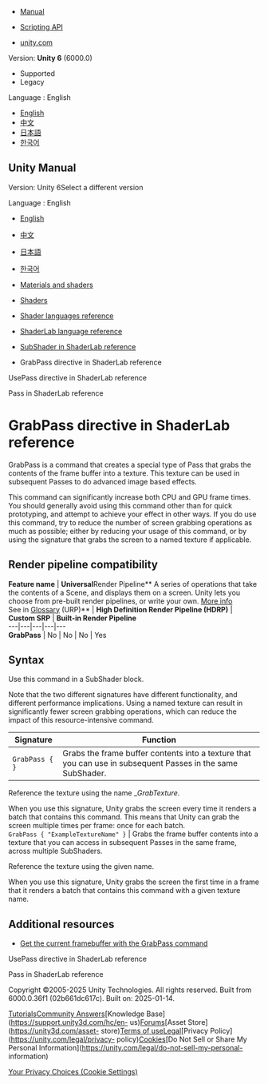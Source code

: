 [](https://docs.unity3d.com)

  * [Manual](../Manual/index.html)
  * [Scripting API](../ScriptReference/index.html)

  * [unity.com](https://unity.com/)

Version: **Unity 6** (6000.0)

  * Supported
  * Legacy

Language : English

  * [English](/Manual/SL-GrabPass.html)
  * [中文](/cn/current/Manual/SL-GrabPass.html)
  * [日本語](/ja/current/Manual/SL-GrabPass.html)
  * [한국어](/kr/current/Manual/SL-GrabPass.html)

[](https://docs.unity3d.com)

## Unity Manual

Version: Unity 6Select a different version

Language : English

  * [English](/Manual/SL-GrabPass.html)
  * [中文](/cn/current/Manual/SL-GrabPass.html)
  * [日本語](/ja/current/Manual/SL-GrabPass.html)
  * [한국어](/kr/current/Manual/SL-GrabPass.html)

  * [Materials and shaders](materials-and-shaders.html)
  * [Shaders](Shaders.html)
  * [Shader languages reference](shaders-reference.html)
  * [ShaderLab language reference](SL-Reference.html)
  * [SubShader in ShaderLab reference](SL-SubShader-object.html)
  * GrabPass directive in ShaderLab reference

[](SL-UsePass.html)

UsePass directive in ShaderLab reference

[](SL-SubShader-pass.html)

Pass in ShaderLab reference

# GrabPass directive in ShaderLab reference

GrabPass is a command that creates a special type of Pass that grabs the
contents of the frame buffer into a texture. This texture can be used in
subsequent Passes to do advanced image based effects.

This command can significantly increase both CPU and GPU frame times. You
should generally avoid using this command other than for quick prototyping,
and attempt to achieve your effect in other ways. If you do use this command,
try to reduce the number of screen grabbing operations as much as possible;
either by reducing your usage of this command, or by using the signature that
grabs the screen to a named texture if applicable.

## Render pipeline compatibility

**Feature name** | **Universal**Render Pipeline** A series of operations that take the contents of a Scene, and displays them on a screen. Unity lets you choose from pre-built render pipelines, or write your own. [More info](render-pipelines.html)  
See in [Glossary](Glossary.html#Renderpipeline) (URP)** | **High Definition Render Pipeline (HDRP)** | **Custom SRP** | **Built-in Render Pipeline**  
---|---|---|---|---  
**GrabPass** | No | No | No | Yes  
  
## Syntax

Use this command in a SubShader block.

Note that the two different signatures have different functionality, and
different performance implications. Using a named texture can result in
significantly fewer screen grabbing operations, which can reduce the impact of
this resource-intensive command.

**Signature** | **Function**  
---|---  
`GrabPass { }` | Grabs the frame buffer contents into a texture that you can use in subsequent Passes in the same SubShader.  
  
Reference the texture using the name __GrabTexture_.  
  
When you use this signature, Unity grabs the screen every time it renders a
batch that contains this command. This means that Unity can grab the screen
multiple times per frame: once for each batch.  
`GrabPass { "ExampleTextureName" }` | Grabs the frame buffer contents into a texture that you can access in subsequent Passes in the same frame, across multiple SubShaders.  
  
Reference the texture using the given name.  
  
When you use this signature, Unity grabs the screen the first time in a frame
that it renders a batch that contains this command with a given texture name.  
  
## Additional resources

  * [Get the current framebuffer with the GrabPass command](writing-shader-grabpass.html)

[](SL-UsePass.html)

UsePass directive in ShaderLab reference

[](SL-SubShader-pass.html)

Pass in ShaderLab reference

Copyright ©2005-2025 Unity Technologies. All rights reserved. Built from
6000.0.36f1 (02b661dc617c). Built on: 2025-01-14.

[Tutorials](https://learn.unity.com/)[Community
Answers](https://answers.unity3d.com)[Knowledge
Base](https://support.unity3d.com/hc/en-
us)[Forums](https://forum.unity3d.com)[Asset Store](https://unity3d.com/asset-
store)[Terms of
use](https://docs.unity3d.com/Manual/TermsOfUse.html)[Legal](https://unity.com/legal)[Privacy
Policy](https://unity.com/legal/privacy-
policy)[Cookies](https://unity.com/legal/cookie-policy)[Do Not Sell or Share
My Personal Information](https://unity.com/legal/do-not-sell-my-personal-
information)

[Your Privacy Choices (Cookie Settings)](javascript:void\(0\);)

